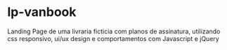 # lp-vanbook
 Landing Page de uma livraria ficticia com planos de assinatura, utilizando css responsivo, ui/ux design e comportamentos com Javascript e jQuery
